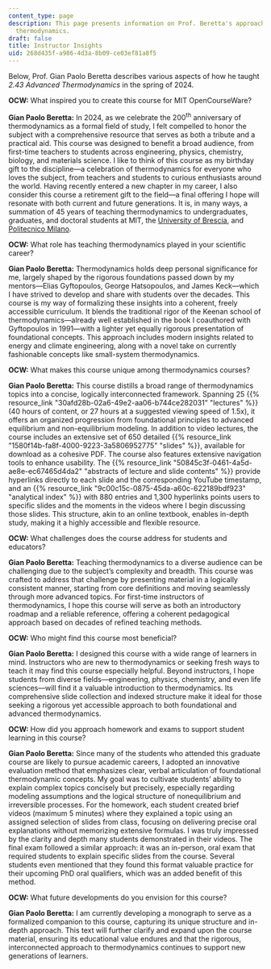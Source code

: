```yaml
---
content_type: page
description: This page presents information on Prof. Beretta's approach to teaching
  thermodynamics.
draft: false
title: Instructor Insights
uid: 268d435f-a986-4d3a-8b09-ce03ef81a8f5
---
```

Below, Prof. Gian Paolo Beretta describes various aspects of how he taught *2.43 Advanced Thermodynamics* in the spring of 2024.

**OCW:** What inspired you to create this course for MIT OpenCourseWare?

**Gian Paolo Beretta:** In 2024, as we celebrate the 200<sup>th</sup> anniversary of thermodynamics as a formal field of study, I felt compelled to honor the subject with a comprehensive resource that serves as both a tribute and a practical aid. This course was designed to benefit a broad audience, from first-time teachers to students across engineering, physics, chemistry, biology, and materials science. I like to think of this course as my birthday gift to the discipline—a celebration of thermodynamics for everyone who loves the subject, from teachers and students to curious enthusiasts around the world. Having recently entered a new chapter in my career, I also consider this course a retirement gift to the field—a final offering I hope will resonate with both current and future generations. It is, in many ways, a summation of 45 years of teaching thermodynamics to undergraduates, graduates, and doctoral students at MIT, the [University of Brescia](https://www.unibs.it/en), and [Politecnico Milano](https://www.polimi.it/en/).

**OCW:** What role has teaching thermodynamics played in your scientific career?

**Gian Paolo Beretta:** Thermodynamics holds deep personal significance for me, largely shaped by the rigorous foundations passed down by my mentors—Elias Gyftopoulos, George Hatsopoulos, and James Keck—which I have strived to develop and share with students over the decades. This course is my way of formalizing these insights into a coherent, freely accessible curriculum. It blends the traditional rigor of the Keenan school of thermodynamics—already well established in the book I coauthored with Gyftopoulos in 1991—with a lighter yet equally rigorous presentation of foundational concepts. This approach includes modern insights related to energy and climate engineering, along with a novel take on currently fashionable concepts like small-system thermodynamics.

**OCW:** What makes this course unique among thermodynamics courses?

**Gian Paolo Beretta:** This course distills a broad range of thermodynamics topics into a concise, logically interconnected framework. Spanning 25 {{% resource_link "30afd28b-02a6-49e2-aa06-b744ce282031" "lectures" %}} (40 hours of content, or 27 hours at a suggested viewing speed of 1.5x), it offers an organized progression from foundational principles to advanced equilibrium and non-equilibrium modeling. In addition to video lectures, the course includes an extensive set of 650 detailed {{% resource_link "1580f14b-fa8f-4000-9223-3a5806952775" "slides" %}}, available for download as a cohesive PDF. The course also features extensive navigation tools to enhance usability. The {{% resource_link "50845c3f-0461-4a5d-ae8e-ec67465d4da2" "abstracts of lecture and slide contents" %}} provide hyperlinks directly to each slide and the corresponding YouTube timestamp, and an {{% resource_link "9c00c15c-0875-45da-a60c-622189bdf923" "analytical index" %}} with 880 entries and 1,300 hyperlinks points users to specific slides and the moments in the videos where I begin discussing those slides. This structure, akin to an online textbook, enables in-depth study, making it a highly accessible and flexible resource.

**OCW:** What challenges does the course address for students and educators?

**Gian Paolo Beretta:** Teaching thermodynamics to a diverse audience can be challenging due to the subject’s complexity and breadth. This course was crafted to address that challenge by presenting material in a logically consistent manner, starting from core definitions and moving seamlessly through more advanced topics. For first-time instructors of thermodynamics, I hope this course will serve as both an introductory roadmap and a reliable reference, offering a coherent pedagogical approach based on decades of refined teaching methods.

**OCW:** Who might find this course most beneficial?

**Gian Paolo Beretta:** I designed this course with a wide range of learners in mind. Instructors who are new to thermodynamics or seeking fresh ways to teach it may find this course especially helpful. Beyond instructors, I hope students from diverse fields—engineering, physics, chemistry, and even life sciences—will find it a valuable introduction to thermodynamics. Its comprehensive slide collection and indexed structure make it ideal for those seeking a rigorous yet accessible approach to both foundational and advanced thermodynamics.

**OCW:** How did you approach homework and exams to support student learning in this course?

**Gian Paolo Beretta:** Since many of the students who attended this graduate course are likely to pursue academic careers, I adopted an innovative evaluation method that emphasizes clear, verbal articulation of foundational thermodynamic concepts. My goal was to cultivate students’ ability to explain complex topics concisely but precisely, especially regarding modeling assumptions and the logical structure of nonequilibrium and irreversible processes. For the homework, each student created brief videos (maximum 5 minutes) where they explained a topic using an assigned selection of slides from class, focusing on delivering precise oral explanations without memorizing extensive formulas. I was truly impressed by the clarity and depth many students demonstrated in their videos. The final exam followed a similar approach: it was an in-person, oral exam that required students to explain specific slides from the course. Several students even mentioned that they found this format valuable practice for their upcoming PhD oral qualifiers, which was an added benefit of this method.

**OCW:** What future developments do you envision for this course?

**Gian Paolo Beretta:** I am currently developing a monograph to serve as a formalized companion to this course, capturing its unique structure and in-depth approach. This text will further clarify and expand upon the course material, ensuring its educational value endures and that the rigorous, interconnected approach to thermodynamics continues to support new generations of learners.